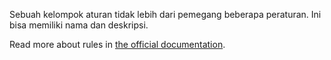 Sebuah kelompok aturan tidak lebih dari pemegang beberapa peraturan. Ini bisa memiliki nama dan deskripsi.

Read more about rules in [the official documentation](https://firefly-iii.readthedocs.io/en/latest/advanced/rules.html).
